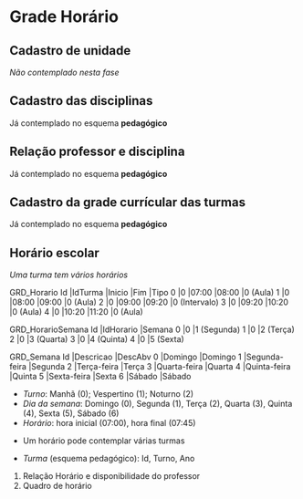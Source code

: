 # Grade Horário

## Cadastro de unidade

*Não contemplado nesta fase*

## Cadastro das disciplinas
   
Já contemplado no esquema **pedagógico**
   
## Relação professor e disciplina

Já contemplado no esquema **pedagógico**
   
## Cadastro da grade currícular das turmas

Já contemplado no esquema **pedagógico**

## Horário escolar

*Uma turma tem vários horários*

GRD_Horario
Id  |IdTurma    |Inicio |Fim    |Tipo
0   |0          |07:00  |08:00  |0 (Aula)
1   |0          |08:00  |09:00  |0 (Aula)
2   |0          |09:00  |09:20  |0 (Intervalo)
3   |0          |09:20  |10:20  |0 (Aula)
4   |0          |10:20  |11:20  |0 (Aula)

GRD_HorarioSemana
Id  |IdHorario  |Semana
0   |0          |1 (Segunda)
1   |0          |2 (Terça)
2   |0          |3 (Quarta)
3   |0          |4 (Quinta)
4   |0          |5 (Sexta)

GRD_Semana
Id  |Descricao      |DescAbv
0   |Domingo        |Domingo
1   |Segunda-feira  |Segunda
2   |Terça-feira    |Terça
3   |Quarta-feira   |Quarta
4   |Quinta-feira   |Quinta
5   |Sexta-feira    |Sexta
6   |Sábado         |Sábado


- *Turno*: Manhã (0); Vespertino (1); Noturno (2)
- *Dia da semana*: Domingo (0), Segunda (1), Terça (2), Quarta (3), Quinta (4), Sexta (5), Sábado (6)
- *Horário*: hora inicial (07:00), hora final (07:45)

* Um horário pode contemplar várias turmas
  
- *Turma* (esquema pedagógico): Id, Turno, Ano

1. Relação Horário e disponibilidade do professor
2. Quadro de horário